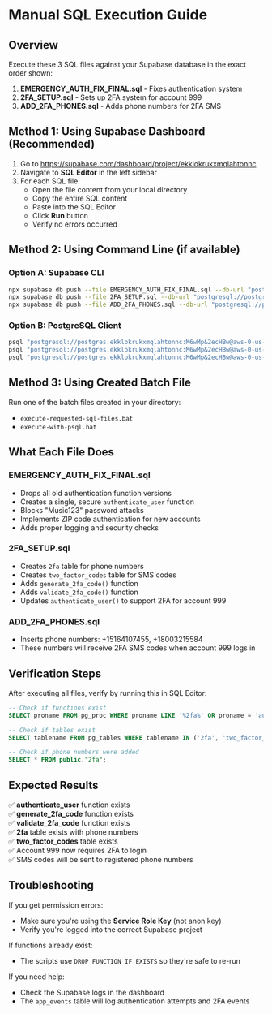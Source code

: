 # Manual SQL Execution Guide

## Overview
Execute these 3 SQL files against your Supabase database in the exact order shown:

1. **EMERGENCY_AUTH_FIX_FINAL.sql** - Fixes authentication system
2. **2FA_SETUP.sql** - Sets up 2FA system for account 999  
3. **ADD_2FA_PHONES.sql** - Adds phone numbers for 2FA SMS

## Method 1: Using Supabase Dashboard (Recommended)

1. Go to https://supabase.com/dashboard/project/ekklokrukxmqlahtonnc
2. Navigate to **SQL Editor** in the left sidebar
3. For each SQL file:
   - Open the file content from your local directory
   - Copy the entire SQL content 
   - Paste into the SQL Editor
   - Click **Run** button
   - Verify no errors occurred

## Method 2: Using Command Line (if available)

### Option A: Supabase CLI
```bash
npx supabase db push --file EMERGENCY_AUTH_FIX_FINAL.sql --db-url "postgresql://postgres.ekklokrukxmqlahtonnc:M6wMp&2ecHBw@aws-0-us-west-1.pooler.supabase.com:6543/postgres"
npx supabase db push --file 2FA_SETUP.sql --db-url "postgresql://postgres.ekklokrukxmqlahtonnc:M6wMp&2ecHBw@aws-0-us-west-1.pooler.supabase.com:6543/postgres"
npx supabase db push --file ADD_2FA_PHONES.sql --db-url "postgresql://postgres.ekklokrukxmqlahtonnc:M6wMp&2ecHBw@aws-0-us-west-1.pooler.supabase.com:6543/postgres"
```

### Option B: PostgreSQL Client
```bash
psql "postgresql://postgres.ekklokrukxmqlahtonnc:M6wMp&2ecHBw@aws-0-us-west-1.pooler.supabase.com:6543/postgres" -f EMERGENCY_AUTH_FIX_FINAL.sql
psql "postgresql://postgres.ekklokrukxmqlahtonnc:M6wMp&2ecHBw@aws-0-us-west-1.pooler.supabase.com:6543/postgres" -f 2FA_SETUP.sql
psql "postgresql://postgres.ekklokrukxmqlahtonnc:M6wMp&2ecHBw@aws-0-us-west-1.pooler.supabase.com:6543/postgres" -f ADD_2FA_PHONES.sql
```

## Method 3: Using Created Batch File

Run one of the batch files created in your directory:
- `execute-requested-sql-files.bat`
- `execute-with-psql.bat`

## What Each File Does

### EMERGENCY_AUTH_FIX_FINAL.sql
- Drops all old authentication function versions
- Creates a single, secure `authenticate_user` function
- Blocks "Music123" password attacks
- Implements ZIP code authentication for new accounts
- Adds proper logging and security checks

### 2FA_SETUP.sql  
- Creates `2fa` table for phone numbers
- Creates `two_factor_codes` table for SMS codes
- Adds `generate_2fa_code()` function
- Adds `validate_2fa_code()` function
- Updates `authenticate_user()` to support 2FA for account 999

### ADD_2FA_PHONES.sql
- Inserts phone numbers: +15164107455, +18003215584
- These numbers will receive 2FA SMS codes when account 999 logs in

## Verification Steps

After executing all files, verify by running this in SQL Editor:
```sql
-- Check if functions exist
SELECT proname FROM pg_proc WHERE proname LIKE '%2fa%' OR proname = 'authenticate_user';

-- Check if tables exist
SELECT tablename FROM pg_tables WHERE tablename IN ('2fa', 'two_factor_codes');

-- Check if phone numbers were added
SELECT * FROM public."2fa";
```

## Expected Results

✅ **authenticate_user** function exists  
✅ **generate_2fa_code** function exists  
✅ **validate_2fa_code** function exists  
✅ **2fa** table exists with phone numbers  
✅ **two_factor_codes** table exists  
✅ Account 999 now requires 2FA to login  
✅ SMS codes will be sent to registered phone numbers  

## Troubleshooting

If you get permission errors:
- Make sure you're using the **Service Role Key** (not anon key)
- Verify you're logged into the correct Supabase project

If functions already exist:
- The scripts use `DROP FUNCTION IF EXISTS` so they're safe to re-run

If you need help:
- Check the Supabase logs in the dashboard
- The `app_events` table will log authentication attempts and 2FA events